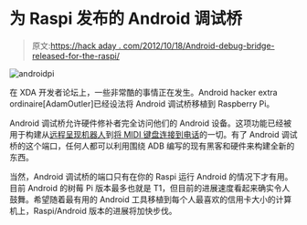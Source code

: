 # 为 Raspi 发布的 Android 调试桥

> 原文:[https://hack aday . com/2012/10/18/Android-debug-bridge-released-for-the-raspi/](https://hackaday.com/2012/10/18/android-debug-bridge-released-for-the-raspi/)

![](../Images/c660111bb3eb2b80e4bc8a954a4c2eee.png "androidpi")

在 XDA 开发者论坛上，一些非常酷的事情正在发生。Android hacker extra ordinaire[AdamOutler]已经设法将 Android 调试桥移植到 Raspberry Pi。

Android 调试桥允许硬件修补者完全访问他们的 Android 设备。这项功能已经被用于构建从[远程呈现机器人](http://hackaday.com/2012/08/01/telepresence-robot-with-skype-connectivity/)到[将 MIDI 键盘连接到电话](http://hackaday.com/2012/02/23/control-midi-with-an-android-device/)的一切。有了 Android 调试桥的这个端口，任何人都可以利用围绕 ADB 编写的现有黑客和硬件来构建全新的东西。

当然，Android 调试桥的端口只有在你的 Raspi 运行 Android 的情况下才有用。目前 Android 的树莓 Pi 版本最多也就是 T1，但目前的进展速度看起来确实令人鼓舞。希望随着最有用的 Android 工具移植到每个人最喜欢的信用卡大小的计算机上，Raspi/Android 版本的进展将加快步伐。